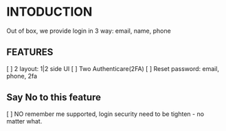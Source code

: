 # INTODUCTION

Out of box, we provide login in 3 way: email, name, phone

## FEATURES

[ ] 2 layout: 1|2 side UI
[ ] Two Authenticare(2FA)
[ ] Reset password: email, phone, 2fa

## Say No to this feature

[ ] NO remember me supported, login security need to be tighten - no matter what.
